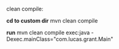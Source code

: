
clean compile:

**cd to custom dir**
mvn clean compile

**run**
mvn clean compile exec:java -Dexec.mainClass="com.lucas.grant.Main"
